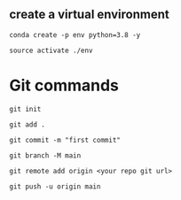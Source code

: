 ## create a virtual environment

```
conda create -p env python=3.8 -y
```
```
source activate ./env
```



# Git commands

```
git init
```
```
git add .
```

```
git commit -m "first commit"
```

```
git branch -M main
```

```
git remote add origin <your repo git url>
```

```
git push -u origin main
```


